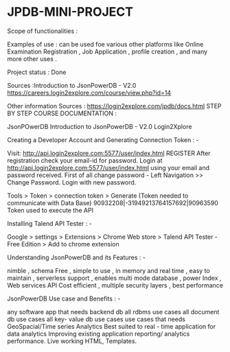 # JPDB-MINI-PROJECT

Scope of functionalities :

Examples of use : can be used foe various other platforms like Online Examination Registration , Job Application , profile creation , and many more other uses .

Project status : Done

Sources :Introduction to JsonPowerDB - V2.0 https://careers.login2explore.com/course/view.php?id=14

Other information Sources : https://login2explore.com/jpdb/docs.html
STEP BY STEP COURSE DOCUMENTATION :

JsonPOwerDB
Introduction to JsonPowerDB - V2.0 Login2Xplore

Creating a Developer Account and Generating Connection Token : -

Visit: http://api.login2explore.com:5577/user/index.html REGISTER After registration check your email-id for password. Login at http://api.login2explore.com:5577/user/index.html using your email and password received. First of all change password - Left Navigation >> Change Password. Login with new password.

Tools > Token > connection token > Generate (Token needed to communicate with Data Base)
90932208|-31949213764157692|90963590 
Token used to execute the API

Installing Talend API Tester : -

Google > settings > Extensions > Chrome Web store > Talend API Tester - Free Edition > Add to chrome extension

Understanding JsonPowerDB and its Features : -

nimble , schema Free , simple to use , in memory and real time , easy to maintain , serverless support , enables multi mode database , power Index , Web services API Cost efficient , multiple security layers , best performance

JsonPowerDB Use case and Benefits : -

any software app that needs backend db all rdbms use cases all document db use cases all key- value db use cases use cases that needs GeoSpacial/Time series Analytics Best suited to real - time application for data analytics Improving existing application reporting/ analytics performance. Live working HTML, Templates.





